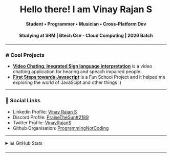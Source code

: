  <h1 align="center"> Hello there! I am Vinay Rajan S</h1>
 <h4 align="center">  Student • Programmer • Musician • Cross-Platform Dev </h4>
 <h4 align="center">  Studying at SRM | Btech Cse - Cloud Computing | 2026 Batch </h4>
 
---
### 🔥 Cool Projects 
 
  - [**Video Chating, Inegrated Sign language interpretation**](https://github.com/stuff-makers/Polinyx) is a video chatting application for hearing and speach impaired people.
  - [**First Steps towards Javascript**](https://pantheonklub.github.io/Wordify) is a Fun School Project and it helped me exploring the world of JavaScipt and other things :)

--- 
### 🔗 Social Links 

- Linkedin Profile: [Vinay Rajan S](https://www.linkedin.com/in/vinay-rajan-s-b63248250)
- Discord Profile: [PraiseTheSun#2189](https://discord.com/users/709417842256248943) 
- Twitter Profile: [VinayRajanS](https://twitter.com/VinayRajanS)
- Github Organisation: [ProgrammingNotCoding](https://github.com/ProgrammingNotCoding)
 
---
<details>
<summary>📊 GitHub Stats </summary>

<a href="yes">
  <img align="center" src="https://github-readme-stats.vercel.app/api?username=vinay-04&theme=github_dark&show_icons=true&count_private=true" />
</a>
<a href="again, yes">
  <img align="center" src="https://github-readme-stats.vercel.app/api/top-langs/?username=vinay-04"/>
</a>
 
 </details>
 
---
